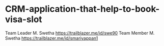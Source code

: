 # CRM-application-that-help-to-book-visa-slot
Team Leader M. Swetha https://trailblazer.me/id/swe90
Team Member M. Swetha https://trailblazer.me/id/smariyappan1
